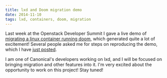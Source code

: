 ```yaml
---
title: lxd and Doom migration demo
date: 2014-11-10
tags: lxd, containers, doom, migration
---
```


Last week at the Openstack Developer Summit I gave a live demo of [migrating a
linux container running
doom](https://www.youtube.com/watch?v=a9T2gcnQg2k&t=1189), which generated
quite a lot of excitement! Several people asked me for steps on reproducing
the demo, which I have [just
posted](https://github.com/tych0/presentations/blob/master/ods2014.md).

I am one of Canonical's developers working on lxd, and I will be focused on
bringing migration and other features into it. I'm very excited about the
opportunity to work on this project! Stay tuned!

